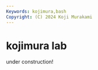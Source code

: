 ```yaml
---
Keywords: kojimura,bash
Copyright: (C) 2024 Koji Murakami
---
```


# kojimura lab

under construction!

